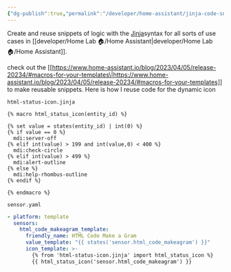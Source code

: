 ```yaml
---
{"dg-publish":true,"permalink":"/developer/home-assistant/jinja-code-snippet/","noteIcon":""}
---
```


Create and reuse snippets of logic with the [Jinja](https://palletsprojects.com/p/jinja/)syntax for all sorts of use cases in [[developer/Home Lab 🏠/Home Assistant\|developer/Home Lab 🏠/Home Assistant]]. 

check out the [[https://www.home-assistant.io/blog/2023/04/05/release-20234/#macros-for-your-templates\|https://www.home-assistant.io/blog/2023/04/05/release-20234/#macros-for-your-templates]] to make reusable snippets. Here is how I reuse code for the dynamic icon

`html-status-icon.jinja`
```jinja
{% macro html_status_icon(entity_id) %}

{% set value = states(entity_id) | int(0) %}
{% if value == 0 %}
  mdi:server-off
{% elif int(value) > 199 and int(value,0) < 400 %}
  mdi:check-circle
{% elif int(value) > 499 %}
  mdi:alert-outline
{% else %}
  mdi:help-rhombus-outline
{% endif %}

{% endmacro %}
```

`sensor.yaml`
```yml
- platform: template
  sensors:
    html_code_makeagram_template:
      friendly_name: HTML Code Make a Gram
      value_template: "{{ states('sensor.html_code_makeagram') }}"
      icon_template: >-
        {% from 'html-status-icon.jinja' import html_status_icon %}
        {{ html_status_icon('sensor.html_code_makeagram') }}
```